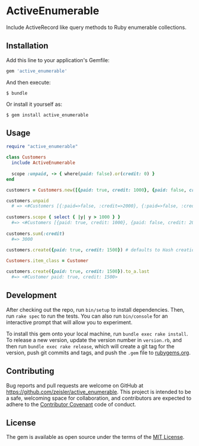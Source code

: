 # ActiveEnumerable

Include ActiveRecord like query methods to Ruby enumerable collections.

## Installation

Add this line to your application's Gemfile:

```ruby
gem 'active_enumerable'
```

And then execute:

    $ bundle

Or install it yourself as:

    $ gem install active_enumerable

## Usage

```ruby
require "active_enumerable"

class Customers
  include ActiveEnumerable
  
  scope :unpaid, -> { where(paid: false).or(credit: 0) }
end

customers = Customers.new([{paid: true, credit: 1000}, {paid: false, credit: 2000}, {paid: false, credit: 0}])

customers.unpaid
  # => <#Customers [{:paid=>false, :credit=>2000}, {:paid=>false, :credit=>0}]]>
  
customers.scope { select { |y| y > 1000 } }
  #=> <#Customers [{paid: true, credit: 1000}, {paid: false, credit: 2000}]>
  
customers.sum(:credit)
  #=> 3000
  
customers.create({paid: true, credit: 1500}) # defaults to Hash creations

Customers.item_class = Customer

customers.create({paid: true, credit: 1500}).to_a.last
  #=> <#Customer paid: true, credit: 1500>
```

## Development

After checking out the repo, run `bin/setup` to install dependencies. Then, run `rake spec` to run the tests. You can also run `bin/console` for an interactive prompt that will allow you to experiment.

To install this gem onto your local machine, run `bundle exec rake install`. To release a new version, update the version number in `version.rb`, and then run `bundle exec rake release`, which will create a git tag for the version, push git commits and tags, and push the `.gem` file to [rubygems.org](https://rubygems.org).

## Contributing

Bug reports and pull requests are welcome on GitHub at https://github.com/zeisler/active_enumerable. This project is intended to be a safe, welcoming space for collaboration, and contributors are expected to adhere to the [Contributor Covenant](contributor-covenant.org) code of conduct.


## License

The gem is available as open source under the terms of the [MIT License](http://opensource.org/licenses/MIT).

